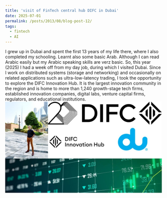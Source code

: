```yaml
---
title: 'visit of FinTech central hub DIFC in Dubai'
date: 2025-07-01
permalink: /posts/2013/08/blog-post-12/
tags:
  - fintech
  - AI
---
```


I grew up in Dubai and spent the first 13 years of my life there, where I also completed my schooling. Learnt also some basic Arab. Although I can read Arabic easily but my Arabic speaking skills are verz basic. So, this year (2025) I had a week off from my day job, during which I visited Dubai. Since I work on distributed systems (storage and networking) and occasionally on related applications such as ultra-low-latency trading, I took the opportunity to explore the DIFC Innovation Hub. It is the largest innovation community in the region and is home to more than 1,240 growth-stage tech firms, established innovation companies, digital labs, venture capital firms, regulators, and educational institutions.
![](/images/dubaiFintech.jpg)

